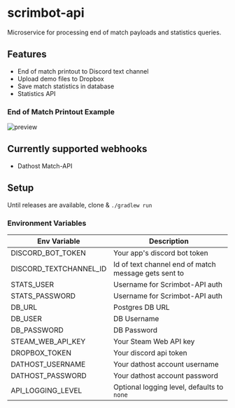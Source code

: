 # scrimbot-api

Microservice for processing end of match payloads and statistics queries.

## Features

- End of match printout to Discord text channel
- Upload demo files to Dropbox
- Save match statistics in database
- Statistics API

### End of Match Printout Example

![preview](https://i.imgur.com/XuPQt5o.jpg)

## Currently supported webhooks

- Dathost Match-API

## Setup

Until releases are available, clone & `./gradlew run`

### Environment Variables

|Env Variable|Description|
|---|---|
|DISCORD_BOT_TOKEN| Your app's discord bot token|
|DISCORD_TEXTCHANNEL_ID| Id of text channel end of match message gets sent to|
|STATS_USER| Username for Scrimbot-API auth|
|STATS_PASSWORD| Username for Scrimbot-API auth|
|DB_URL| Postgres DB URL|
|DB_USER| DB Username|
|DB_PASSWORD| DB Password|
|STEAM_WEB_API_KEY| Your Steam Web API key|
|DROPBOX_TOKEN| Your discord api token|
|DATHOST_USERNAME| Your dathost account username|
|DATHOST_PASSWORD| Your dathost account password|
|API_LOGGING_LEVEL| Optional logging level, defaults to `none`|


